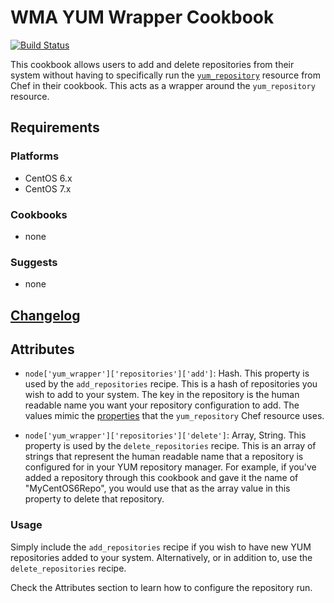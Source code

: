 # WMA YUM Wrapper Cookbook

[![Build Status](https://travis-ci.org/USGS-CIDA/chef-cookbook-yum-wrapper.svg?branch=master)](https://travis-ci.org/USGS-CIDA/chef-cookbook-yum-wrapper)

This cookbook allows users to add and delete repositories from their system without having to specifically run the [`yum_repository`](https://docs.chef.io/resource_yum_repository.html) resource from Chef
in their cookbook. This acts as a wrapper around the `yum_repository` resource.

Requirements
------------
### Platforms
- CentOS 6.x
- CentOS 7.x

### Cookbooks
- none

### Suggests
- none

[Changelog](CHANGELOG.md)
---------

Attributes
----------
- `node['yum_wrapper']['repositories']['add']`: Hash. This property
is used by the `add_repositories` recipe. This is a hash of repositories
you wish to add to your system. The key in the repository is the human readable name
you want your repository configuration to add. The values mimic the [properties](https://docs.chef.io/resource_yum_repository.html#properties)
that the `yum_repository` Chef resource uses.

- `node['yum_wrapper']['repositories']['delete']`: Array, String. This property
is used by the `delete_repositories` recipe. This is an array of strings that
represent the human readable name that a repository is configured for in your YUM
repository manager. For example, if you've added a repository through this cookbook
and gave it the name of "MyCentOS6Repo", you would use that as the array value in
this property to delete that repository.

### Usage

Simply include the `add_repositories` recipe if you wish to have new YUM repositories added to your system. Alternatively, or in addition to, use the `delete_repositories` recipe.

Check the Attributes section to learn how to configure the repository run.
